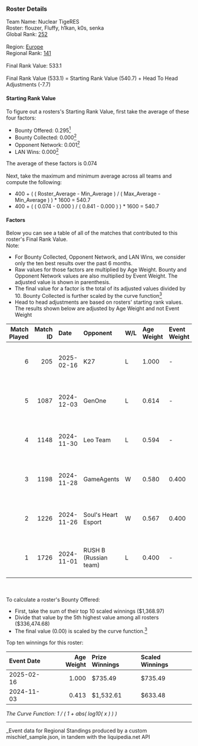 ### Roster Details<br />
Team Name: Nuclear TigeRES<br />
Roster: flouzer, Fluffy, h1kan, k0s, senka<br />
Global Rank: [252](../../standings_global_2025_03_01.md)<br />
<br />
Region: [Europe]( ../../standings_europe_2025_03_01.md)<br />
Regional Rank: [141]( ../../standings_europe_2025_03_01.md)<br />
<br />
Final Rank Value:  533.1<br />
<br />
Final Rank Value (533.1) = Starting Rank Value (540.7) + Head To Head Adjustments (-7.7)<br />

#### Starting Rank Value<br />
To figure out a rosters's Starting Rank Value, first take the average of these four factors:<br />
- Bounty Offered: 0.295[<sup>1</sup>](#table2)
- Bounty Collected: 0.000[<sup>2</sup>](#table1)
- Opponent Network: 0.001[<sup>2</sup>](#table1)
- LAN Wins: 0.000[<sup>2</sup>](#table1)

The average of these factors is 0.074<br />
<br />
Next, take the maximum and minimum average across all teams and compute the following:<br />
- 400 + ( ( Roster_Average - Min_Average ) / ( Max_Average - Min_Average ) ) * 1600 = 540.7
- 400 + ( ( 0.074 - 0.000 ) / ( 0.841 - 0.000 ) ) * 1600 = 540.7


#### Factors<br />
Below you can see a table of all of the matches that contributed to this roster's Final Rank Value.<br />
Note:<br />

- For Bounty Collected, Opponent Network, and LAN Wins, we consider only the ten best results over the past 6 months.
- Raw values for those factors are multiplied by Age Weight. Bounty and Opponent Network values are also multiplied by Event Weight. The adjusted value is shown in parenthesis.
- The final value for a factor is the total of its adjusted values divided by 10. Bounty Collected is further scaled by the curve function[<sup>3</sup>](#curveFunction)
- Head to head adjustments are based on rosters' starting rank values. The results shown below are adjusted by Age Weight and not Event Weight
<span id="table1"></span><br />


| Match Played | Match ID | Date       | Opponent              | W/L | Age Weight | Event Weight | Bounty Collected | Opponent Network | LAN Wins  | H2H Adj. | Roster                             |
| -: | -: | :- | :- | :- | :- | :- | :- | :- | :- | -: | :- |
|            6 |      205 | 2025-02-16 | K27                   | L   | 1.000      | -            | -                | -                | -         |    -9.38 | flouzer, Fluffy, h1kan, k0s, senka |
|            5 |     1087 | 2024-12-03 | GenOne                | L   | 0.614      | -            | -                | -                | -         |    -4.00 | flouzer, Fluffy, h1kan, k0s, senka |
|            4 |     1148 | 2024-11-30 | Leo Team              | L   | 0.594      | -            | -                | -                | -         |    -3.75 | flouzer, Fluffy, h1kan, k0s, senka |
|            3 |     1198 | 2024-11-28 | GameAgents            | W   | 0.580      | 0.400        | 0.000 (0.000)    | 0.036 (0.008)    | 0 (0.000) |     5.56 | flouzer, Fluffy, h1kan, k0s, senka |
|            2 |     1226 | 2024-11-26 | Soul's Heart Esport   | W   | 0.567      | 0.400        | 0.000 (0.000)    | 0.000 (0.000)    | 0 (0.000) |     5.55 | flouzer, Fluffy, h1kan, k0s, senka |
|            1 |     1726 | 2024-11-01 | RUSH B (Russian team) | L   | 0.400      | -            | -                | -                | -         |    -1.63 | flouzer, Fluffy, h1kan, k0s, senka |

<br />
<span id="table2"></span><br />
To calculate a roster's Bounty Offered:<br />

- First, take the sum of their top 10 scaled winnings ($1,368.97)
- Divide that value by the 5th highest value among all rosters ($336,474.68)
- The final value (0.00) is scaled by the curve function.[<sup>3</sup>](#curveFunction)

Top ten winnings for this roster:<br />

| Event Date | Age Weight | Prize Winnings | Scaled Winnings |
| :- | -: | :- | :- |
| 2025-02-16 |      1.000 | $735.49        | $735.49         |
| 2024-11-03 |      0.413 | $1,532.61      | $633.48         |


<span id="curveFunction"></span>_The Curve Function: 1 / ( 1 + abs( log10( x ) ) )_<br />

---
_Event data for Regional Standings produced by a custom mischief_sample.json, in tandem with the liquipedia.net API<br />
